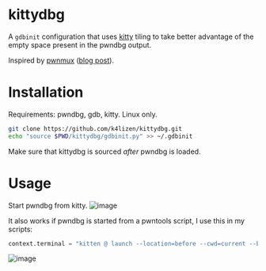 # kittydbg

A `gdbinit` configuration that uses [kitty](https://github.com/kovidgoyal/kitty) tiling to take better advantage of the empty space present in the pwndbg output.

Inspired by [pwnmux](https://github.com/joaogodinho/pwnmux) ([blog post](https://blog.jcfg.re/posts/pwndbg-tmux/)). 

# Installation
Requirements: pwndbg, gdb, kitty. Linux only.
```bash
git clone https://github.com/k4lizen/kittydbg.git
echo "source $PWD/kittydbg/gdbinit.py" >> ~/.gdbinit
```
Make sure that kittydbg is sourced *after* pwndbg is loaded.

# Usage
Start pwndbg from kitty.
![image](https://github.com/user-attachments/assets/04e57a6d-710a-4bce-8d9c-af79cd2a3086)

It also works if pwndbg is started from a pwntools script, I use this in my scripts: 
```python
context.terminal = "kitten @ launch --location=before --cwd=current --bias=65".split()
```
![image](https://github.com/user-attachments/assets/056b99fd-146e-4330-b39f-ea36cd28fdbc)

